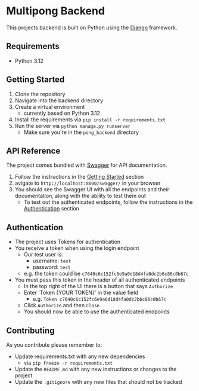 # Multipong Backend

This projects backend is built on Python using the [Django](https://www.djangoproject.com/) framework.

## Requirements
- Python 3.12

## Getting Started
1. Clone the repository
2. Navigate into the backend directory
3. Create a virtual environment
    - currently based on Python 3.12
4. Install the requirements via `pip install -r requirements.txt`
5. Run the server via `python manage.py runserver`
    - Make sure you're in the `pong_backend` directory


## API Reference
The project comes bundled with [Swagger](https://swagger.io/) for API documentation.
1. Follow the instructions in the [Getting Started](#getting-started) section
2. avigate to `http://localhost:8000/swagger/` in your browser
3. You should see the Swagger UI with all the endpoints and their documentation, along with the ability to test them out
    - To test out the authenticated endpoints, follow the instructions in the [Authentication](#authentication) section


## Authentication
- The project uses Tokens for authentication
- You receive a token when using the login endpoint
    - Our test user is: 
        - username: `test`
        - password: `test`
    - e.g. the token could be `c7640c6c152fc6e9a0d18d4fa0dc2b6c86c0b67c`
- You must pass this token in the header of all authenticated endpoints
    - In the top right of the UI there is a button that says `Authorize`
    - Enter 'Token {YOUR TOKEN}' in the value field
        - e.g. `Token c7640c6c152fc6e9a0d18d4fa0dc2b6c86c0b67c`
    - Click `Authorize` and then `Close`
    - You should now be able to use the authenticated endpoints

## Contributing
As you contribute please remember to:
- Update requirements.txt with any new dependencies 
    - via `pip freeze -r requirements.txt`
- Update the `README.md` with any new instructions or changes to the project
- Update the `.gitignore` with any new files that should not be tracked